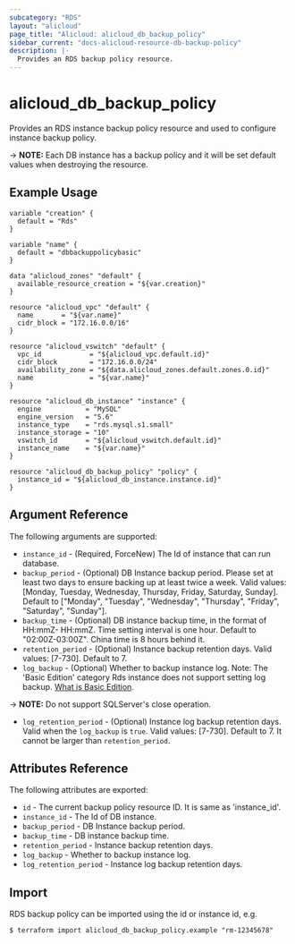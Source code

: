 ```yaml
---
subcategory: "RDS"
layout: "alicloud"
page_title: "Alicloud: alicloud_db_backup_policy"
sidebar_current: "docs-alicloud-resource-db-backup-policy"
description: |-
  Provides an RDS backup policy resource.
---
```


# alicloud\_db\_backup\_policy

Provides an RDS instance backup policy resource and used to configure instance backup policy.

-> **NOTE:** Each DB instance has a backup policy and it will be set default values when destroying the resource.

## Example Usage

```
variable "creation" {
  default = "Rds"
}

variable "name" {
  default = "dbbackuppolicybasic"
}

data "alicloud_zones" "default" {
  available_resource_creation = "${var.creation}"
}

resource "alicloud_vpc" "default" {
  name       = "${var.name}"
  cidr_block = "172.16.0.0/16"
}

resource "alicloud_vswitch" "default" {
  vpc_id            = "${alicloud_vpc.default.id}"
  cidr_block        = "172.16.0.0/24"
  availability_zone = "${data.alicloud_zones.default.zones.0.id}"
  name              = "${var.name}"
}

resource "alicloud_db_instance" "instance" {
  engine           = "MySQL"
  engine_version   = "5.6"
  instance_type    = "rds.mysql.s1.small"
  instance_storage = "10"
  vswitch_id       = "${alicloud_vswitch.default.id}"
  instance_name    = "${var.name}"
}

resource "alicloud_db_backup_policy" "policy" {
  instance_id = "${alicloud_db_instance.instance.id}"
}
```

## Argument Reference

The following arguments are supported:

* `instance_id` - (Required, ForceNew) The Id of instance that can run database.
* `backup_period` - (Optional) DB Instance backup period. Please set at least two days to ensure backing up at least twice a week. Valid values: [Monday, Tuesday, Wednesday, Thursday, Friday, Saturday, Sunday]. Default to ["Monday", "Tuesday", "Wednesday", "Thursday", "Friday", "Saturday", "Sunday"].
* `backup_time` - (Optional) DB instance backup time, in the format of HH:mmZ- HH:mmZ. Time setting interval is one hour. Default to "02:00Z-03:00Z". China time is 8 hours behind it.
* `retention_period` - (Optional) Instance backup retention days. Valid values: [7-730]. Default to 7.
* `log_backup` - (Optional) Whether to backup instance log. Note: The 'Basic Edition' category Rds instance does not support setting log backup. [What is Basic Edition](https://www.alibabacloud.com/help/doc-detail/48980.htm).

-> **NOTE:** Do not support SQLServer's close operation.
* `log_retention_period` - (Optional) Instance log backup retention days. Valid when the `log_backup` is `true`. Valid values: [7-730]. Default to 7. It cannot be larger than `retention_period`.

## Attributes Reference

The following attributes are exported:

* `id` - The current backup policy resource ID. It is same as 'instance_id'.
* `instance_id` - The Id of DB instance.
* `backup_period` - DB Instance backup period.
* `backup_time` - DB instance backup time.
* `retention_period` - Instance backup retention days.
* `log_backup` - Whether to backup instance log.
* `log_retention_period` - Instance log backup retention days.

## Import

RDS backup policy can be imported using the id or instance id, e.g.

```
$ terraform import alicloud_db_backup_policy.example "rm-12345678"
```

